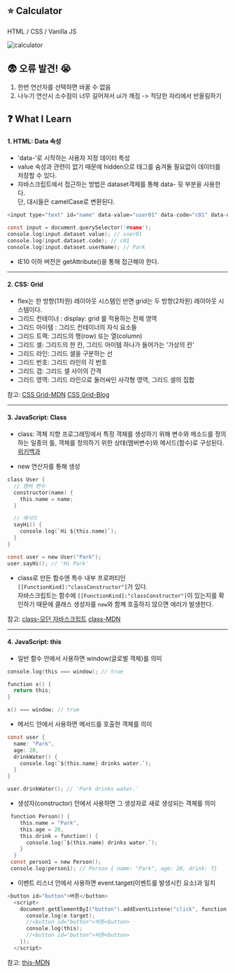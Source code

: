 ## :star: Calculator

HTML / CSS / Vanilla JS
<br/>

![calculator](https://user-images.githubusercontent.com/76716519/131508136-5144737e-a6e9-4bf4-8006-29d43782f432.gif)

## :fearful: 오류 발견! :sob:

1. 한번 연산자를 선택하면 바꿀 수 없음
2. 나누기 연산시 소수점이 너무 길어져서 ui가 깨짐 -> 적당한 자리에서 반올림하기

## :question: What I Learn

#### 1. HTML: Data 속성

- 'data-'로 시작하는 사용자 지정 데이터 특성
- value 속성과 관련이 없기 때문에 hidden으로 태그를 숨겨둘 필요없이 데이터를 저장할 수 있다.
- 자바스크립트에서 접근하는 방법은 dataset객체를 통해 data- 뒷 부분을 사용한다.<br/>
  단, 대시들은 camelCase로 변환된다.

```c
<input type="text" id="name" data-value="user01" data-code="c01" data-user-name="Park">
```

```c
const input = document.querySelector('#name');
console.log(input.dataset.value); // user01
console.log(input.dataset.code); // c01
console.log(input.dataset.userName); // Park
```

- IE10 이하 버전은 getAttribute()을 통해 접근해야 한다.

---

#### 2. CSS: Grid

- flex는 한 방향(1차원) 레이아웃 시스템인 반면 grid는 두 방향(2차원) 레이아웃 시스템이다.
- 그리드 컨테이너 : display: grid 를 적용하는 전체 영역
- 그리드 아이템 : 그리드 컨테이너의 자식 요소들
- 그리드 트랙: 그리드의 행(row) 또는 열(column)
- 그리드 셀: 그리드의 한 칸, 그리드 아이템 하나가 들어가는 '가상의 칸'
- 그리드 라인: 그리드 셀을 구분하는 선
- 그리드 번호: 그리드 라인의 각 번호
- 그리드 갭: 그리드 셀 사이의 간격
- 그리드 영역: 그리드 라인으로 둘러싸인 사각형 영역, 그리드 셀의 집합

참고: [CSS Grid-MDN](https://developer.mozilla.org/ko/docs/Web/CSS/CSS_Grid_Layout)
[CSS Grid-Blog](https://studiomeal.com/archives/533)

---

#### 3. JavaScript: Class

- class: 객체 지향 프로그래밍에서 특정 객체를 생성하기 위해 변수와 메소드를 정의하는 일종의 틀, 객체를 정의하기 위한 상태(멤버변수)와 메서드(함수)로 구성된다. [위키백과](<https://ko.wikipedia.org/wiki/%ED%81%B4%EB%9E%98%EC%8A%A4_(%EC%BB%B4%ED%93%A8%ED%84%B0_%ED%94%84%EB%A1%9C%EA%B7%B8%EB%9E%98%EB%B0%8D)>)

- new 연산자를 통해 생성

```c
class User {
  // 멤버 변수
  constructor(name) {
    this.name = name;
  }

  // 메서드
  sayHi() {
    console.log(`Hi ${this.name}`);
  }
}

```

```c
const user = new User("Park");
user.sayHi(); // 'Hi Park'
```

- class로 만든 함수엔 특수 내부 프로퍼티인 `[[FunctionKind]:"classConstructor"]`가 있다.<br/>
  자바스크립트는 함수에 `[[FunctionKind]:"classConstructor"]`이 있는지를 확인하기 때문에 클래스 생성자를 `new`와 함꼐 호출하지 않으면 에러가 발생한다.

참고: [class-모던 자바스크립트](https://ko.javascript.info/class) [class-MDN](https://developer.mozilla.org/ko/docs/Web/JavaScript/Reference/Statements/class)

---

#### 4. JavaScript: this

- 일반 함수 안에서 사용하면 window(글로벌 객체)를 의미

```c
console.log(this === window); // true

function x() {
  return this;
}

x() === window; // true
```

- 메서드 안에서 사용하면 메서드를 호출한 객체를 의미

```c
const user {
  name: "Park",
  age: 20,
  drinkWater() {
    console.log(`${this.name} drinks water.`);
  }
}

user.drinkWater(); // 'Park drinks water.'
```

- 생성자(constructor) 안에서 사용하면 그 생성자로 새로 생성되는 객체를 의미

```c
 function Person() {
    this.name = "Park",
    this.age = 20,
    this.drink = function() {
      console.log(`${this.name} drinks water.`);
    }
  }
 const person1 = new Person();
 console.log(person1); // Person { name: "Park", age: 20, drink: f}
```

- 이벤트 리스너 안에서 사용하면 event.target(이벤트를 발생시킨 요소)과 일치

```c
<button id="button">버튼</button>
  <script>
    document.getElementByI("button").addEventListene("click", function (e) {
      console.log(e.target);
      //<button id="button">버튼<button>
      console.log(this);
      //<button id="button">버튼<button>
    });
  </script>
```

참고: [this-MDN](https://developer.mozilla.org/en-US/docs/Web/JavaScript/Reference/Operators/this)
